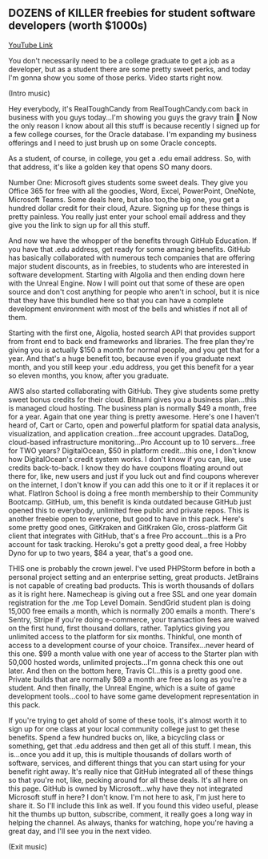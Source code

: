 ## DOZENS of KILLER freebies for student software developers (worth $1000s) ##

[YouTube Link](https://youtube.com/realtoughcandy)

You don't necessarily need to be a college graduate to get a job as a developer, but as a student there are some pretty sweet perks, and today I'm gonna show you some of those perks. Video starts right now.

(Intro music)

Hey everybody, it's RealToughCandy from RealToughCandy.com back in business with you guys today...I'm showing you guys the gravy train :bullettrain_front: Now the only reason I know about all this stuff is because recently I signed up for a few college courses, for the Oracle database. I'm expanding my business offerings and I need to just brush up on some Oracle concepts.

As a student, of course, in college, you get a .edu email address. So, with that address, it's like a golden key that opens SO many doors.

Number One: Microsoft gives students some sweet deals. They give you Office 365 for free with all the goodies, Word, Excel, PowerPoint, OneNote, Microsoft Teams. Some deals here, but also too,the big one, you get a hundred dollar credit for their cloud, Azure. Signing up for these things is pretty painless. You really just enter your school email address and they give you the link to sign up for all this stuff.

And now we have the whopper of the benefits through GitHub Education. If you have that .edu address, get ready for some amazing benefits. GitHub has basically collaborated with numerous tech companies that are offering major student discounts, as in freebies, to students who are interested in software development. Starting with Algolia and then ending down here with the Unreal Engine. Now I will point out that some of these are open source and don't cost anything for people who aren't in school, but it is nice that they have this bundled here so that you can have a complete development environment with most of the bells and whistles if not all of them.

Starting with the first one, Algolia, hosted search API that provides support from front end to back end frameworks and libraries. The free plan they're giving you is actually $150 a month for normal people, and you get that for a year. And that's a huge benefit too, because even if you graduate next month, and you still keep your .edu address, you get this benefit for a year so eleven months, you know, after you graduate.

AWS also started collaborating with GitHub. They give students some pretty sweet bonus credits for their cloud. Bitnami gives you a business plan...this is managed cloud hosting. The business plan is normally $49 a month, free for a year. Again that one year thing is pretty awesome. Here's one I haven't heard of, Cart or Carto, open and powerful platform for spatial data analysis, visualization, and application creation...free account upgrades. DataDog, cloud-based infrastructure monitoring...Pro Account up to 10 servers...free for TWO years? DigitalOcean, $50 in platform credit...this one, I don't know how DigitalOcean's credit system works. I don't know if you can, like, use credits back-to-back. I know they do have coupons floating around out there for, like, new users and just if you luck out and find coupons wherever on the internet, I don't know if you can add this one to it or if it replaces it or what. FlatIron School is doing a free month membership to their Community Bootcamp. GitHub, um, this benefit is kinda outdated because GitHub just opened this to everybody, unlimited free public and private repos. This is another freebie open to everyone, but good to have in this pack. Here's some pretty good ones, GitKraken and GitKraken Glo, cross-platform Git client that integrates with GitHub, that's a free Pro account...this is a Pro account for task tracking. Heroku's got a pretty good deal, a free Hobby Dyno for up to two years, $84 a year, that's a good one.

THIS one is probably the crown jewel. I've used PHPStorm before in both a personal project setting and an enterprise setting, great products. JetBrains is not capable of creating bad products. This is worth thousands of dollars as it is right here. Namecheap is giving out a free SSL and one year domain registration for the .me Top Level Domain. SendGrid student plan is doing 15,000 free emails a month, which is normally 200 emails a month. There's Sentry, Stripe if you're doing e-commerce, your transaction fees are waived on the first hund, first thousand dollars, rather. Taplytics giving you unlimited access to the platform for six months. Thinkful, one month of access to a development course of your choice. Transifex...never heard of this one. $99 a month value with one year of access to the Starter plan with 50,000 hosted words, unlimited projects...I'm gonna check this one out later. And then on the bottom here, Travis CI...this is a pretty good one. Private builds that are normally $69 a month are free as long as you're a student. And then finally, the Unreal Engine, which is a suite of game development tools...cool to have some game development representation in this pack.

If you're trying to get ahold of some of these tools, it's almost worth it to sign up for one class at your local community college just to get these benefits. Spend a few hundred bucks on, like, a bicycling class or something, get that .edu address and then get all of this stuff. I mean, this is...once you add it up, this is multiple thousands of dollars worth of software, services, and different things that you can start using for your benefit right away. It's really nice that GitHub integrated all of these things so that you're not, like, pecking around for all these deals. It's all here on this page. GitHub is owned by Microsoft...why have they not integrated Microsoft stuff in here? I don't know. I'm not here to ask, I'm just here to share it. So I'll include this link as well. If you found this video useful, please hit the thumbs up button, subscribe, comment, it really goes a long way in helping the channel. As always, thanks for watching, hope you're having a great day, and I'll see you in the next video.

(Exit music)
